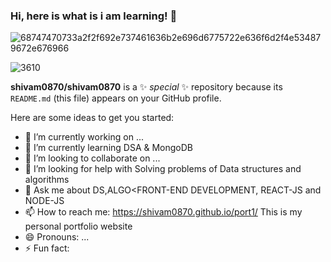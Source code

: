 ### Hi, here is what is i am learning! 👋

![68747470733a2f2f692e737461636b2e696d6775722e636f6d2f4e534879672e676966](https://user-images.githubusercontent.com/96368173/186652641-b9fd542f-a6f1-4685-b8b2-176ffc07fc63.gif)




![3610](https://user-images.githubusercontent.com/96368173/182973631-b85a41cf-ba5f-4020-88b9-750c690c8675.png)


**shivam0870/shivam0870** is a ✨ _special_ ✨ repository because its `README.md` (this file) appears on your GitHub profile.

Here are some ideas to get you started:

- 🔭 I’m currently working on ... 
- 🌱 I’m currently learning DSA & MongoDB
- 👯 I’m looking to collaborate on ...
- 🤔 I’m looking for help with Solving problems of Data structures and algorithms
- 💬 Ask me about DS,ALGO<FRONT-END DEVELOPMENT, REACT-JS and NODE-JS
- 📫 How to reach me: https://shivam0870.github.io/port1/ This is my personal portfolio website
- 😄 Pronouns: ...
- ⚡ Fun fact:  


